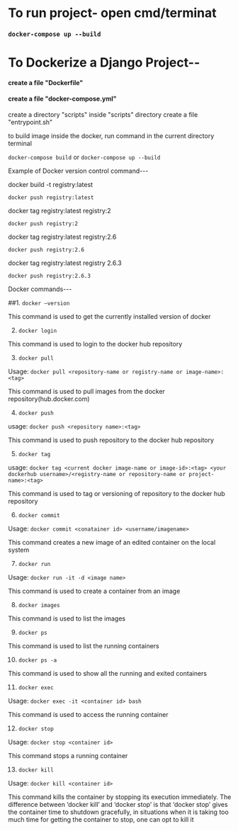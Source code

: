 # To run project- open cmd/terminat
### `docker-compose up --build`

# To Dockerize a Django Project--

#### create a file "Dockerfile"
#### create a file "docker-compose.yml"

create a directory "scripts"
inside "scripts" directory create a file "entrypoint.sh"

to build image inside the docker, run command in the current directory terminal

`docker-compose build` or `docker-compose up --build`


Example of Docker version control command---

docker build -t registry:latest

`docker push registry:latest`


docker tag registry:latest registry:2

`docker push registry:2`

docker tag registry:latest registry:2.6

`docker push registry:2.6`

docker tag registry:latest registry 2.6.3

`docker push registry:2.6.3`


Docker commands---

##1. `docker –version`

This command is used to get the currently installed version of docker

2. `docker login`

This command is used to login to the docker hub repository

3. `docker pull`

Usage: `docker pull <repository-name or registry-name or image-name>:<tag>`

This command is used to pull images from the docker repository(hub.docker.com)

4. `docker push`

usage: `docker push <repository name>:<tag>`

This command is used to push repository to the docker hub repository

5. `docker tag`

usage: `docker tag <current docker image-name or image-id>:<tag> <your dockerhub username>/<registry-name or repository-name or project-name>:<tag>`

This command is used to tag or versioning of repository to the docker hub repository

6. `docker commit`

Usage: `docker commit <conatainer id> <username/imagename>`

This command creates a new image of an edited container on the local system

7. `docker run`

Usage: `docker run -it -d <image name>`

This command is used to create a container from an image

8. `docker images`

This command is used to list the images

9. `docker ps`

This command is used to list the running containers

10. `docker ps -a`

This command is used to show all the running and exited containers

11. `docker exec`

Usage: `docker exec -it <container id> bash`

This command is used to access the running container

12. `docker stop`

Usage: `docker stop <container id>`

This command stops a running container

13. `docker kill`

Usage: `docker kill <container id>`

This command kills the container by stopping its execution immediately. The difference between ‘docker kill’ and ‘docker stop’ is that ‘docker stop’ gives the container time to shutdown gracefully, in situations when it is taking too much time for getting the container to stop, one can opt to kill it


